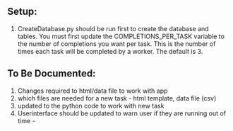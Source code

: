

## Setup:

1. CreateDatabase.py should be run first to create the database and tables. You must first update the COMPLETIONS_PER_TASK variable to the number of completions you want per task. This is the number of times each task will be completed by a worker. The default is 3.


## To Be Documented:
1. Changes required to html/data file to work with app
2. which files are needed for a new task - html template, data file (csv)
3. updated to the python code to work with new task
4. Userinterface should be updated to warn user if they are running out of time - 